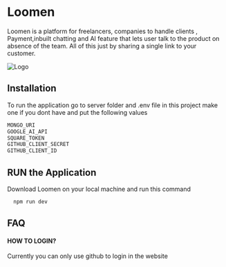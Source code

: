 
# Loomen

Loomen is a platform for freelancers, companies to handle clients , Payment,inbuilt chatting and AI feature that lets user talk to the product on absence of the team.
All of this just by sharing a single link to your customer.


![Logo](https://dev-to-uploads.s3.amazonaws.com/uploads/articles/th5xamgrr6se0x5ro4g6.png)


## Installation
To run the application go to server folder and .env file in this project make one if you dont have and put the following values

```bash
MONGO_URI 
GOOGLE_AI_API 
SQUARE_TOKEN 
GITHUB_CLIENT_SECRET 
GITHUB_CLIENT_ID 
```

## RUN the Application

Download Loomen on your local machine and run this command

```bash
  npm run dev
```


    
## FAQ

#### HOW TO LOGIN?

Currently you can only use github to login in the website


